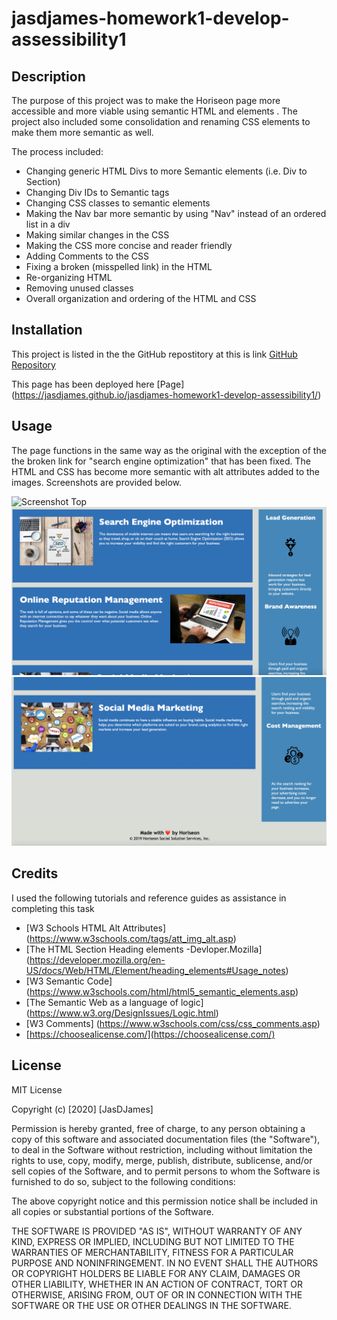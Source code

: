 # jasdjames-homework1-develop-assessibility1

## Description 
The purpose of this project was to make the Horiseon page more accessible and more viable using semantic HTML and elements . The project also included some consolidation and renaming CSS elements to make them more semantic as well.  

The process included: 

- Changing generic HTML Divs to more Semantic elements (i.e. Div to Section)
- Changing Div IDs to Semantic tags 
- Changing CSS classes to semantic elements 
- Making the Nav bar more semantic by using "Nav" instead of an ordered list in a div 
- Making similar changes in the CSS 
- Making the CSS more concise and reader friendly 
- Adding Comments to the CSS
- Fixing a broken (misspelled link) in the HTML
- Re-organizing HTML 
- Removing unused classes 
- Overall organization and ordering of the HTML and CSS



## Installation

This project is listed in the the GitHub repostitory at this is link [GitHub Repository](https://github.com/jasdjames/jasdjames-homework1-develop-assessibility1)

This page has been deployed here [Page] (https://jasdjames.github.io/jasdjames-homework1-develop-assessibility1/)


## Usage 

The page functions in the same way as the original with the exception of the the broken link for "search engine optimization" that has been fixed. The HTML and CSS has become more semantic with alt attributes added to the images. Screenshots are provided below. 

![Screenshot Top](./assets/images/screenshot-3.png)
![Screenshot Mid ](./assets/images/screenshot-2.png)
![Screenshot Bottom ](./assets/images/screenshot-1.png)



## Credits

I used the following tutorials and reference guides as assistance in completing this task 
- [W3 Schools HTML Alt Attributes] (https://www.w3schools.com/tags/att_img_alt.asp)
- [The HTML Section Heading elements -Devloper.Mozilla] (https://developer.mozilla.org/en-US/docs/Web/HTML/Element/heading_elements#Usage_notes)
- [W3 Semantic Code] (https://www.w3schools.com/html/html5_semantic_elements.asp)
- [The Semantic Web as a language of logic] (https://www.w3.org/DesignIssues/Logic.html)
- [W3 Comments] (https://www.w3schools.com/css/css_comments.asp)
-  [https://choosealicense.com/](https://choosealicense.com/)


## License

 MIT License

Copyright (c) [2020] [JasDJames]

Permission is hereby granted, free of charge, to any person obtaining a copy
of this software and associated documentation files (the "Software"), to deal
in the Software without restriction, including without limitation the rights
to use, copy, modify, merge, publish, distribute, sublicense, and/or sell
copies of the Software, and to permit persons to whom the Software is
furnished to do so, subject to the following conditions:

The above copyright notice and this permission notice shall be included in all
copies or substantial portions of the Software.

THE SOFTWARE IS PROVIDED "AS IS", WITHOUT WARRANTY OF ANY KIND, EXPRESS OR
IMPLIED, INCLUDING BUT NOT LIMITED TO THE WARRANTIES OF MERCHANTABILITY,
FITNESS FOR A PARTICULAR PURPOSE AND NONINFRINGEMENT. IN NO EVENT SHALL THE
AUTHORS OR COPYRIGHT HOLDERS BE LIABLE FOR ANY CLAIM, DAMAGES OR OTHER
LIABILITY, WHETHER IN AN ACTION OF CONTRACT, TORT OR OTHERWISE, ARISING FROM,
OUT OF OR IN CONNECTION WITH THE SOFTWARE OR THE USE OR OTHER DEALINGS IN THE
SOFTWARE.


